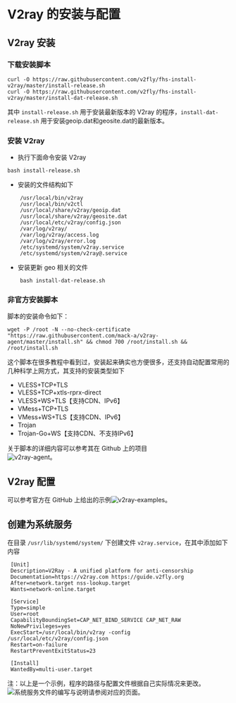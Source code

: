 # V2ray 的安装与配置
## V2ray 安装
### 下载安装脚本
```
curl -O https://raw.githubusercontent.com/v2fly/fhs-install-v2ray/master/install-release.sh
curl -O https://raw.githubusercontent.com/v2fly/fhs-install-v2ray/master/install-dat-release.sh
```
其中 `install-release.sh` 用于安装最新版本的 V2ray 的程序，`install-dat-release.sh` 用于安装geoip.dat和geosite.dat的最新版本。

### 安装 V2ray
- 执行下面命令安装 V2ray
``` shell
bash install-release.sh
```

- 安装的文件结构如下
```
    /usr/local/bin/v2ray
    /usr/local/bin/v2ctl
    /usr/local/share/v2ray/geoip.dat
    /usr/local/share/v2ray/geosite.dat
    /usr/local/etc/v2ray/config.json
    /var/log/v2ray/
    /var/log/v2ray/access.log
    /var/log/v2ray/error.log
    /etc/systemd/system/v2ray.service
    /etc/systemd/system/v2ray@.service
```

- 安装更新 geo 相关的文件
```
    bash install-dat-release.sh
```

### 非官方安装脚本
脚本的安装命令如下：
```
wget -P /root -N --no-check-certificate "https://raw.githubusercontent.com/mack-a/v2ray-agent/master/install.sh" && chmod 700 /root/install.sh && /root/install.sh
```
这个脚本在很多教程中看到过，安装起来确实也方便很多，还支持自动配置常用的几种科学上网方式，其支持的安装类型如下  
- VLESS+TCP+TLS
- VLESS+TCP+xtls-rprx-direct
- VLESS+WS+TLS【支持CDN、IPv6】
- VMess+TCP+TLS
- VMess+WS+TLS【支持CDN、IPv6】
- Trojan
- Trojan-Go+WS【支持CDN、不支持IPv6】

关于脚本的详细内容可以参考其在 Github 上的项目  
![v2ray-agent](https://github.com/mack-a/v2ray-agent)。  

## V2ray 配置
可以参考官方在 GitHub 上给出的示例![v2ray-examples](https://github.com/v2fly/v2ray-examples)。

## 创建为系统服务
在目录 `/usr/lib/systemd/system/` 下创建文件 `v2ray.service`，在其中添加如下内容
```
 [Unit]
 Description=V2Ray - A unified platform for anti-censorship
 Documentation=https://v2ray.com https://guide.v2fly.org
 After=network.target nss-lookup.target
 Wants=network-online.target

 [Service]
 Type=simple
 User=root
 CapabilityBoundingSet=CAP_NET_BIND_SERVICE CAP_NET_RAW
 NoNewPrivileges=yes
 ExecStart=/usr/local/bin/v2ray -config /usr/local/etc/v2ray/config.json
 Restart=on-failure
 RestartPreventExitStatus=23

 [Install]
 WantedBy=multi-user.target
```
注：以上是一个示例，程序的路径与配置文件根据自己实际情况来更改。![系统服务文件](/操作系统/linux/系统服务)的编写与说明请参阅对应的页面。
